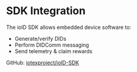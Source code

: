 # SDK Integration

The ioID SDK allows embedded device software to:

* Generate/verify DIDs
* Perform DIDComm messaging
* Send telemetry & claim rewards

GitHub: [iotexproject/ioID-SDK](https://github.com/iotexproject/ioID-SDK)
